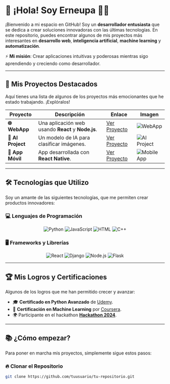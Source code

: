 # 🌟 ¡Hola! Soy Erneupa 👨‍💻

¡Bienvenido a mi espacio en GitHub! Soy un **desarrollador entusiasta** que se dedica a crear soluciones innovadoras con las últimas tecnologías. En este repositorio, puedes encontrar algunos de mis proyectos más interesantes en **desarrollo web**, **inteligencia artificial**, **machine learning** y **automatización**.

⚡ **Mi misión**: Crear aplicaciones intuitivas y poderosas mientras sigo aprendiendo y creciendo como desarrollador.

---

## 🚀 Mis Proyectos Destacados

Aquí tienes una lista de algunos de los proyectos más emocionantes que he estado trabajando. ¡Explóralos!

| Proyecto        | Descripción                                         | Enlace                | Imagen                                      |
|-----------------|-----------------------------------------------------|-----------------------|---------------------------------------------|
| **🌐 WebApp**   | Una aplicación web usando **React** y **Node.js**. | [Ver Proyecto](enlace) | ![WebApp](https://via.placeholder.com/200x100) |
| **🤖 AI Project**| Un modelo de IA para clasificar imágenes.         | [Ver Proyecto](enlace) | ![AI Project](https://via.placeholder.com/200x100) |
| **📱 App Móvil**| App desarrollada con **React Native**.            | [Ver Proyecto](enlace) | ![Mobile App](https://via.placeholder.com/200x100) |

---

## 🛠️ Tecnologías que Utilizo

Soy un amante de las siguientes tecnologías, que me permiten crear productos innovadores:

### 💻 **Lenguajes de Programación**

<p align="center">
  <img src="https://img.shields.io/badge/Python-3776AB?style=flat-square&logo=python&logoColor=white" alt="Python"/>
  <img src="https://img.shields.io/badge/JavaScript-F7DF1E?style=flat-square&logo=javascript&logoColor=black" alt="JavaScript"/>
  <img src="https://img.shields.io/badge/HTML-E34F26?style=flat-square&logo=html5&logoColor=white" alt="HTML"/>
  <img src="https://img.shields.io/badge/C%2B%2B-00599C?style=flat-square&logo=c%2B%2B&logoColor=white" alt="C++"/>
</p>

### 🖥️ **Frameworks y Librerías**

<p align="center">
  <img src="https://img.shields.io/badge/React-61DAFB?style=flat-square&logo=react&logoColor=black" alt="React"/>
  <img src="https://img.shields.io/badge/Django-092E20?style=flat-square&logo=django&logoColor=white" alt="Django"/>
  <img src="https://img.shields.io/badge/Node.js-339933?style=flat-square&logo=node.js&logoColor=white" alt="Node.js"/>
  <img src="https://img.shields.io/badge/Flask-000000?style=flat-square&logo=flask&logoColor=white" alt="Flask"/>
</p>

---

## 🏆 Mis Logros y Certificaciones

Algunos de los logros que me han permitido crecer y avanzar:

- 🎓 **Certificado en Python Avanzado** de [Udemy](enlace).
- 🏅 **Certificación en Machine Learning** por [Coursera](enlace).
- 🌍 Participante en el hackathon **[Hackathon 2024](enlace)**.

---

## 📚 ¿Cómo empezar?

Para poner en marcha mis proyectos, simplemente sigue estos pasos:

### 🔥 **Clonar el Repositorio**

```bash
git clone https://github.com/tuusuario/tu-repositorio.git

